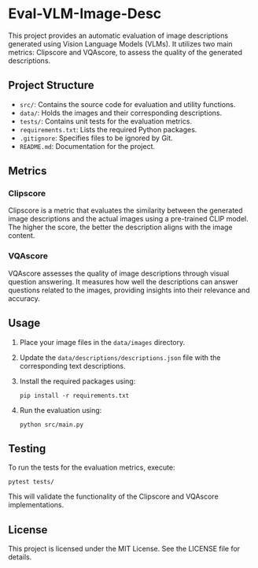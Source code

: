 # Eval-VLM-Image-Desc

This project provides an automatic evaluation of image descriptions generated using Vision Language Models (VLMs). It utilizes two main metrics: Clipscore and VQAscore, to assess the quality of the generated descriptions.

## Project Structure

- `src/`: Contains the source code for evaluation and utility functions.
- `data/`: Holds the images and their corresponding descriptions.
- `tests/`: Contains unit tests for the evaluation metrics.
- `requirements.txt`: Lists the required Python packages.
- `.gitignore`: Specifies files to be ignored by Git.
- `README.md`: Documentation for the project.

## Metrics

### Clipscore

Clipscore is a metric that evaluates the similarity between the generated image descriptions and the actual images using a pre-trained CLIP model. The higher the score, the better the description aligns with the image content.

### VQAscore

VQAscore assesses the quality of image descriptions through visual question answering. It measures how well the descriptions can answer questions related to the images, providing insights into their relevance and accuracy.

## Usage

1. Place your image files in the `data/images` directory.
2. Update the `data/descriptions/descriptions.json` file with the corresponding text descriptions.
3. Install the required packages using:

   ```
   pip install -r requirements.txt
   ```

4. Run the evaluation using:

   ```
   python src/main.py
   ```

## Testing

To run the tests for the evaluation metrics, execute:

```
pytest tests/
```

This will validate the functionality of the Clipscore and VQAscore implementations.

## License

This project is licensed under the MIT License. See the LICENSE file for details.